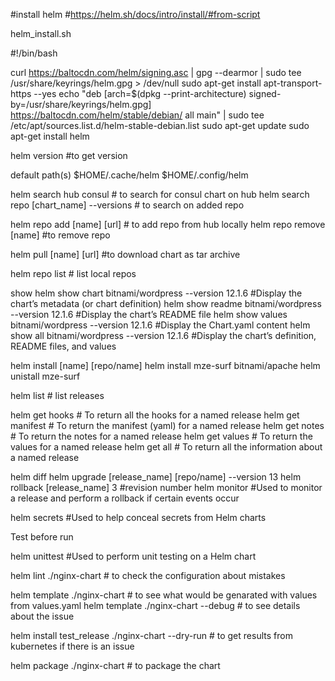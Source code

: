#install helm
#https://helm.sh/docs/intro/install/#from-script


helm_install.sh

#!/bin/bash

curl https://baltocdn.com/helm/signing.asc | gpg --dearmor | sudo tee /usr/share/keyrings/helm.gpg > /dev/null
sudo apt-get install apt-transport-https --yes
echo "deb [arch=$(dpkg --print-architecture) signed-by=/usr/share/keyrings/helm.gpg] https://baltocdn.com/helm/stable/debian/ all main" | sudo tee /etc/apt/sources.list.d/helm-stable-debian.list
sudo apt-get update
sudo apt-get install helm

helm version #to get version

default path(s)
$HOME/.cache/helm
$HOME/.config/helm

helm search hub consul # to search for consul chart on hub
helm search repo [chart_name] --versions # to search on added repo


helm repo add [name] [url] # to add repo from hub locally
helm repo remove [name] #to remove repo

helm pull [name] [url] #to download chart as tar archive

helm repo list # list local repos

show
helm show chart bitnami/wordpress --version 12.1.6 #Display the chart’s metadata (or chart definition)
helm show readme bitnami/wordpress --version 12.1.6 #Display the chart’s README file
helm show values bitnami/wordpress --version 12.1.6 #Display the Chart.yaml content
helm show all bitnami/wordpress --version 12.1.6 #Display the chart’s definition, README files, and values

helm install [name] [repo/name]
helm install mze-surf bitnami/apache
helm unistall mze-surf

helm list # list releases

helm get hooks # To return all the hooks for a named release
helm get manifest # To return the manifest (yaml) for a named release
helm get notes # To return the notes for a named release
helm get values # To return the values for a named release
helm get all # To return all the information about a named release

helm diff
helm upgrade [release_name] [repo/name] --version 13
helm rollback [release_name] 3 #revision number
helm monitor #Used to monitor a release and perform a rollback if certain events occur

helm secrets #Used to help conceal secrets from Helm charts



Test before run

helm unittest #Used to perform unit testing on a Helm chart

helm lint ./nginx-chart # to check the configuration about mistakes

helm template ./nginx-chart # to see what would be genarated with values from values.yaml
helm template ./nginx-chart --debug # to see details about the issue

helm install test_release ./nginx-chart --dry-run # to get results from kubernetes if there is an issue

helm package ./nginx-chart # to package the chart